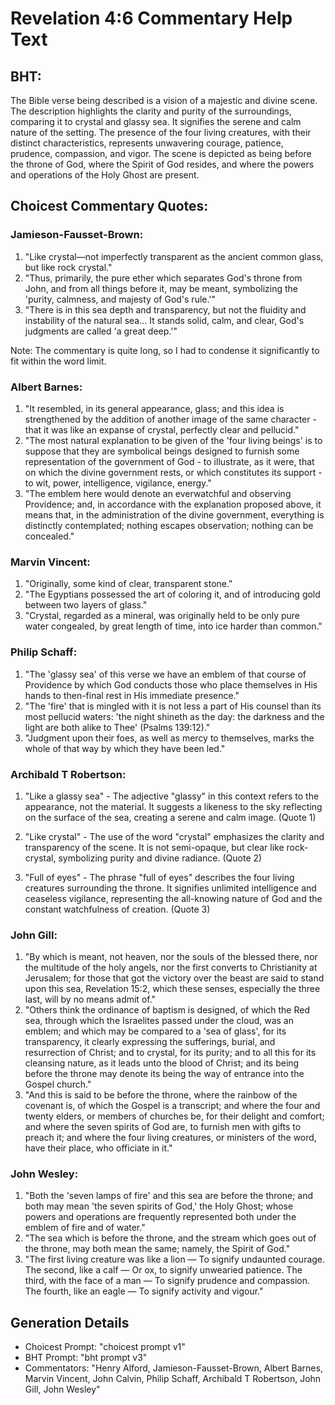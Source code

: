 # Revelation 4:6 Commentary Help Text

## BHT:
The Bible verse being described is a vision of a majestic and divine scene. The description highlights the clarity and purity of the surroundings, comparing it to crystal and glassy sea. It signifies the serene and calm nature of the setting. The presence of the four living creatures, with their distinct characteristics, represents unwavering courage, patience, prudence, compassion, and vigor. The scene is depicted as being before the throne of God, where the Spirit of God resides, and where the powers and operations of the Holy Ghost are present.

## Choicest Commentary Quotes:
### Jamieson-Fausset-Brown:
1. "Like crystal—not imperfectly transparent as the ancient common glass, but like rock crystal."
2. "Thus, primarily, the pure ether which separates God's throne from John, and from all things before it, may be meant, symbolizing the 'purity, calmness, and majesty of God's rule.'"
3. "There is in this sea depth and transparency, but not the fluidity and instability of the natural sea... It stands solid, calm, and clear, God's judgments are called 'a great deep.'"

Note: The commentary is quite long, so I had to condense it significantly to fit within the word limit.

### Albert Barnes:
1. "It resembled, in its general appearance, glass; and this idea is strengthened by the addition of another image of the same character - that it was like an expanse of crystal, perfectly clear and pellucid."
2. "The most natural explanation to be given of the 'four living beings' is to suppose that they are symbolical beings designed to furnish some representation of the government of God - to illustrate, as it were, that on which the divine government rests, or which constitutes its support - to wit, power, intelligence, vigilance, energy."
3. "The emblem here would denote an everwatchful and observing Providence; and, in accordance with the explanation proposed above, it means that, in the administration of the divine government, everything is distinctly contemplated; nothing escapes observation; nothing can be concealed."

### Marvin Vincent:
1. "Originally, some kind of clear, transparent stone."
2. "The Egyptians possessed the art of coloring it, and of introducing gold between two layers of glass."
3. "Crystal, regarded as a mineral, was originally held to be only pure water congealed, by great length of time, into ice harder than common."

### Philip Schaff:
1. "The 'glassy sea' of this verse we have an emblem of that course of Providence by which God conducts those who place themselves in His hands to then-final rest in His immediate presence."
2. "The 'fire' that is mingled with it is not less a part of His counsel than its most pellucid waters: 'the night shineth as the day: the darkness and the light are both alike to Thee' (Psalms 139:12)."
3. "Judgment upon their foes, as well as mercy to themselves, marks the whole of that way by which they have been led."

### Archibald T Robertson:
1. "Like a glassy sea" - The adjective "glassy" in this context refers to the appearance, not the material. It suggests a likeness to the sky reflecting on the surface of the sea, creating a serene and calm image. (Quote 1)

2. "Like crystal" - The use of the word "crystal" emphasizes the clarity and transparency of the scene. It is not semi-opaque, but clear like rock-crystal, symbolizing purity and divine radiance. (Quote 2)

3. "Full of eyes" - The phrase "full of eyes" describes the four living creatures surrounding the throne. It signifies unlimited intelligence and ceaseless vigilance, representing the all-knowing nature of God and the constant watchfulness of creation. (Quote 3)

### John Gill:
1. "By which is meant, not heaven, nor the souls of the blessed there, nor the multitude of the holy angels, nor the first converts to Christianity at Jerusalem; for those that got the victory over the beast are said to stand upon this sea, Revelation 15:2, which these senses, especially the three last, will by no means admit of."
2. "Others think the ordinance of baptism is designed, of which the Red sea, through which the Israelites passed under the cloud, was an emblem; and which may be compared to a 'sea of glass', for its transparency, it clearly expressing the sufferings, burial, and resurrection of Christ; and to crystal, for its purity; and to all this for its cleansing nature, as it leads unto the blood of Christ; and its being before the throne may denote its being the way of entrance into the Gospel church."
3. "And this is said to be before the throne, where the rainbow of the covenant is, of which the Gospel is a transcript; and where the four and twenty elders, or members of churches be, for their delight and comfort; and where the seven spirits of God are, to furnish men with gifts to preach it; and where the four living creatures, or ministers of the word, have their place, who officiate in it."

### John Wesley:
1. "Both the 'seven lamps of fire' and this sea are before the throne; and both may mean 'the seven spirits of God,' the Holy Ghost; whose powers and operations are frequently represented both under the emblem of fire and of water." 
2. "The sea which is before the throne, and the stream which goes out of the throne, may both mean the same; namely, the Spirit of God."
3. "The first living creature was like a lion — To signify undaunted courage. The second, like a calf — Or ox, to signify unwearied patience. The third, with the face of a man — To signify prudence and compassion. The fourth, like an eagle — To signify activity and vigour."


## Generation Details
- Choicest Prompt: "choicest prompt v1"
- BHT Prompt: "bht prompt v3"
- Commentators: "Henry Alford, Jamieson-Fausset-Brown, Albert Barnes, Marvin Vincent, John Calvin, Philip Schaff, Archibald T Robertson, John Gill, John Wesley"

